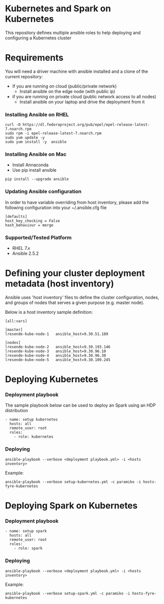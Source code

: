 # Kubernetes and Spark on Kubernetes

This repository defines multiple ansible roles to help deploying and configuring a Kubernetes cluster

# Requirements

You will need a driver machine with ansible installed and a clone of the current repository:

* If you are running on cloud (public/private network)
  * Install ansible on the edge node (with public ip)
* if you are running on private cloud (public network access to all nodes)
  * Install ansible on your laptop and drive the deployment from it

### Installing Ansible on RHEL

```
curl -O https://dl.fedoraproject.org/pub/epel/epel-release-latest-7.noarch.rpm
sudo rpm -i epel-release-latest-7.noarch.rpm
sudo yum update -y
sudo yum install -y  ansible
```

### Installing Ansible on Mac

* Install Annaconda
* Use pip install ansible

```
pip install --upgrade ansible
```

### Updating Ansible configuration

In order to have variable overriding from host inventory, please add the following configuration into your ~/.ansible.cfg file

```
[defaults]
host_key_checking = False
hash_behaviour = merge
```

### Supported/Tested Platform

* RHEL 7.x
* Ansible 2.5.2


# Defining your cluster deployment metadata (host inventory)

Ansible uses 'host inventory' files to define the cluster configuration, nodes, and groups of nodes
that serves a given purpose (e.g. master node).

Below is a host inventory sample definition:

```
[all:vars]

[master]
lresende-kube-node-1   ansible_host=9.30.51.189

[nodes]
lresende-kube-node-2   ansible_host=9.30.193.146
lresende-kube-node-3   ansible_host=9.30.96.10
lresende-kube-node-4   ansible_host=9.30.96.30
lresende-kube-node-5   ansible_host=9.30.109.245
```

# Deploying Kubernetes

### Deployment playbook

The sample playbook below can be used to deploy an Spark using an HDP distribution

```
- name: setup kubernetes
  hosts: all
  remote_user: root
  roles:
    - role: kubernetes

```

### Deploying

```
ansible-playbook --verbose <deployment playbook.yml> -i <hosts inventory>
```

Example:

```
ansible-playbook --verbose setup-kubernetes.yml -c paramiko -i hosts-fyre-kubernetes
```

# Deploying Spark on Kubernetes


### Deployment playbook

```
- name: setup spark
  hosts: all
  remote_user: root
  roles:
    - role: spark
```

### Deploying


```
ansible-playbook --verbose <deployment playbook.yml> -i <hosts inventory>
```

Example:

```
ansible-playbook --verbose setup-spark.yml -c paramiko -i hosts-fyre-kubernetes
```

